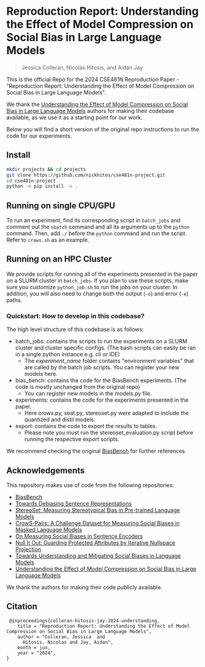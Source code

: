 # Reproduction Report: Understanding the Effect of Model Compression on Social Bias in Large Language Models
> Jessica Colleran, Nicolas Hitosis, and Aidan Jay

This is the official Repo for the 2024 CSE481N Reproduction Paper - "Reproduction Report: Understanding the Effect of Model Compression on Social Bias in Large Language Models".

We thank the [Understanding the Effect of Model Compression on Social Bias in Large Language Models](https://github.com/gsgoncalves/EMNLP2023_llm_compression_and_social_bias) authors for making their codebase available, as we use it as a starting point for our work.

Below you will find a short version of the original repo instructions to run the code for our experiments.

## Install
```bash
mkdir projects && cd projects
git clone https://github.com/nickhitos/cse481n-project.git
cd cse481n-project
python -m pip install -e .
```
## Running on single CPU/GPU
To run an experiment, find its corresponding script in ``batch_jobs`` and comment out the ``sbatch`` command and all its arguments up to the ``python`` command. Then, add ``./`` before the ``python`` command and run the script. Refer to ``crows.sh`` as an example.

## Running on an HPC Cluster
We provide scripts for running all of the experiments presented in the paper on a SLURM cluster in `batch_jobs`.
If you plan to use these scripts, make sure you customize `python_job.sh` to run the jobs on your cluster.
In addition, you will also need to change both the output (`-o`) and error (`-e`) paths.

### Quickstart: How to develop in this codebase?
The high level structure of this codebase is as follows:
 - batch_jobs: contains the scripts to run the experiments on a SLURM cluster and cluster specific configs. (The bash scripts can easily be ran in a single python instance e.g. cli or IDE)
   - The _experiment_name_ folder contains "environment variables" that are called by the batch job scripts. You can register your new models here.
 - bias_bench: contains the code for the BiasBench experiments. (The code is mostly unchanged from the original repo)
   - You can register new models in the models.py file.
 - experiments: contains the code for the experiments presented in the paper.
   - Here crows.py, seat.py, stereoset.py were adapted to include the quantized and distil models.
 - export: contains the code to export the results to tables.
   - Please note you must run the stereoset_evaluation.py script before running the respective export scripts.

We recommend checking the original [BiasBench](https://github.com/McGill-NLP/bias-bench) for further references.

## Acknowledgements
This repository makes use of code from the following repositories:

* [BiasBench](https://github.com/McGill-NLP/bias-bench)
* [Towards Debiasing Sentence Representations](https://github.com/pliang279/sent_debias)
* [StereoSet: Measuring Stereotypical Bias in Pre-trained Language Models](https://github.com/moinnadeem/stereoset)
* [CrowS-Pairs: A Challenge Dataset for Measuring Social Biases in Masked Language Models](https://github.com/nyu-mll/crows-pairs)
* [On Measuring Social Biases in Sentence Encoders](https://github.com/w4ngatang/sent-bias)
* [Null It Out: Guarding Protected Attributes by Iterative Nullspace Projection](https://github.com/shauli-ravfogel/nullspace_projection)
* [Towards Understanding and Mitigating Social Biases in Language Models](https://github.com/pliang279/lm_bias)
* [Understanding the Effect of Model Compression on Social Bias in Large Language Models](https://github.com/gsgoncalves/EMNLP2023_llm_compression_and_social_bias)

We thank the authors for making their code publicly available.

## Citation
```
 @inproceedings{colleran-hitosis-jay-2024-understanding,
    title = "Reproduction Report: Understanding the Effect of Model Compression on Social Bias in Large Language Models",
    author = "Colleran, Jessica  and
      Hitosis, Nicolas and Jay, Aidan",
    month = jun,
    year = "2024",
}
```
